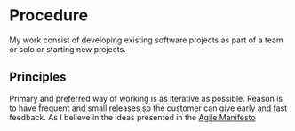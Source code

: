 # Procedure

My work consist of developing existing software projects as part of a team or solo or starting new projects. 

## Principles
Primary and preferred way of working is as iterative as possible. Reason is to have frequent and small releases so the customer can give early and fast feedback.  As I believe in the ideas presented in the [Agile Manifesto](https://agilemanifesto.org)

